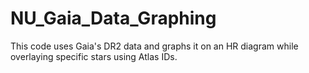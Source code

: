 # NU_Gaia_Data_Graphing
This code uses Gaia's DR2 data and graphs it on an HR diagram while overlaying specific stars using Atlas IDs. 
